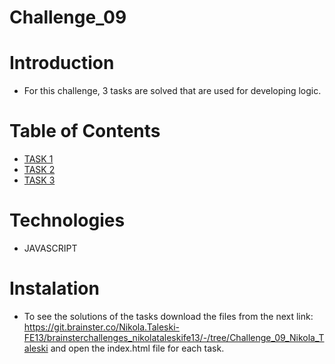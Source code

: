 # Challenge_09

# Introduction

- For this challenge, 3 tasks are solved that are used for developing logic.

# Table of Contents

- [TASK 1](#task-1)
- [TASK 2](#task-2)
- [TASK 3](#task-3)

# Technologies

- JAVASCRIPT

# Instalation

- To see the solutions of the tasks download the files from the next link: https://git.brainster.co/Nikola.Taleski-FE13/brainsterchallenges_nikolataleskife13/-/tree/Challenge_09_Nikola_Taleski and open the index.html file for each task.
